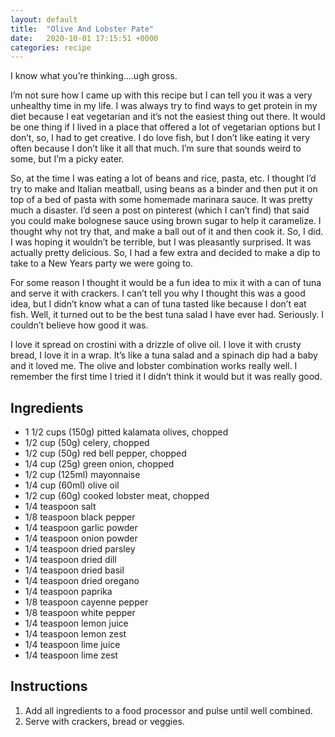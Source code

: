 ```yaml
---
layout: default
title:  "Olive And Lobster Pate"
date:   2020-10-01 17:15:51 +0000
categories: recipe
---
```

I know what you’re thinking….ugh gross.

I’m not sure how I came up with this recipe but I can tell you it was a very unhealthy time in my life. I was always try to find ways to get protein in my diet because I eat vegetarian and it’s not the easiest thing out there. It would be one thing if I lived in a place that offered a lot of vegetarian options but I don’t, so, I had to get creative. I do love fish, but I don’t like eating it very often because I don’t like it all that much. I’m sure that sounds weird to some, but I’m a picky eater.

So, at the time I was eating a lot of beans and rice, pasta, etc. I thought I’d try to make and Italian meatball, using beans as a binder and then put it on top of a bed of pasta with some homemade marinara sauce. It was pretty much a disaster. I’d seen a post on pinterest (which I can’t find) that said you could make bolognese sauce using brown sugar to help it caramelize. I thought why not try that, and make a ball out of it and then cook it. So, I did. I was hoping it wouldn’t be terrible, but I was pleasantly surprised. It was actually pretty delicious. So, I had a few extra and decided to make a dip to take to a New Years party we were going to.

For some reason I thought it would be a fun idea to mix it with a can of tuna and serve it with crackers. I can’t tell you why I thought this was a good idea, but I didn’t know what a can of tuna tasted like because I don’t eat fish. Well, it turned out to be the best tuna salad I have ever had. Seriously. I couldn’t believe how good it was.

I love it spread on crostini with a drizzle of olive oil. I love it with crusty bread, I love it in a wrap. It’s like a tuna salad and a spinach dip had a baby and it loved me. The olive and lobster combination works really well. I remember the first time I tried it I didn’t think it would but it was really good.

## Ingredients

- 1 1/2 cups (150g) pitted kalamata olives, chopped
- 1/2 cup (50g) celery, chopped
- 1/2 cup (50g) red bell pepper, chopped
- 1/4 cup (25g) green onion, chopped
- 1/2 cup (125ml) mayonnaise
- 1/4 cup (60ml) olive oil
- 1/2 cup (60g) cooked lobster meat, chopped
- 1/4 teaspoon salt
- 1/8 teaspoon black pepper
- 1/4 teaspoon garlic powder
- 1/4 teaspoon onion powder
- 1/4 teaspoon dried parsley
- 1/4 teaspoon dried dill
- 1/4 teaspoon dried basil
- 1/4 teaspoon dried oregano
- 1/4 teaspoon paprika
- 1/8 teaspoon cayenne pepper
- 1/8 teaspoon white pepper
- 1/4 teaspoon lemon juice
- 1/4 teaspoon lemon zest
- 1/4 teaspoon lime juice
- 1/4 teaspoon lime zest

## Instructions

1. Add all ingredients to a food processor and pulse until well combined.
2. Serve with crackers, bread or veggies.

